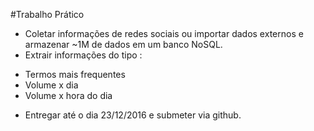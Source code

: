 #Trabalho Prático
* Coletar informações de redes sociais ou importar dados externos e armazenar ~1M de dados em um banco NoSQL.
* Extrair informações do tipo :
 - Termos mais frequentes
 - Volume x dia
 - Volume x hora do dia
* Entregar até o dia 23/12/2016 e submeter via github.
